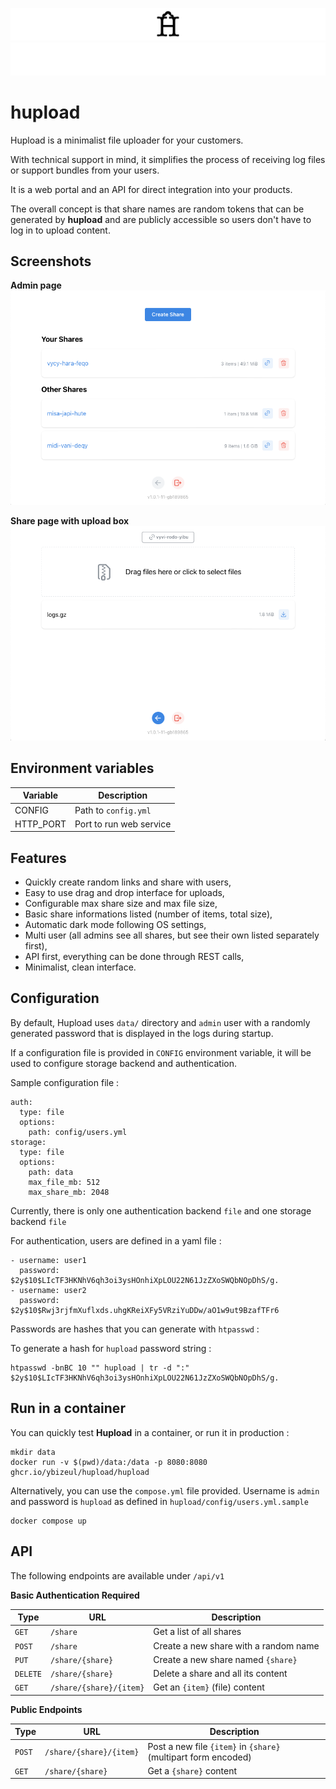 ![Icon](readme_images/icon.svg#gh-light-mode-only)
![Icon](readme_images/icon-dark.svg#gh-darkmode-only)

# hupload

Hupload is a minimalist file uploader for your customers.

With technical support in mind, it simplifies the process of receiving log files
or support bundles from your users.

It is a web portal and an API for direct integration into your products.

The overall concept is that share names are random tokens that can be generated
by **hupload** and are publicly accessible so users don't have to log in to 
upload content.

## Screenshots

**Admin page**
![Screenshot 1](readme_images/screenshot_1.png)

**Share page with upload box**
![Screenshot 2](readme_images/screenshot_2.png)

## Environment variables

| Variable    | Description |
|-------------|-------------|
| CONFIG      | Path to `config.yml`    |
| HTTP_PORT   | Port to run web service |

## Features

- Quickly create random links and share with users,
- Easy to use drag and drop interface for uploads,
- Configurable max share size and max file size,
- Basic share informations listed (number of items, total size),
- Automatic dark mode following OS settings,
- Multi user (all admins see all shares, but see their own listed separately first),
- API first, everything can be done through REST calls,
- Minimalist, clean interface.

## Configuration

By default, Hupload uses `data/` directory and `admin` user with a randomly
generated password that is displayed in the logs during startup.

If a configuration file is provided in `CONFIG` environment variable, it will
be used to configure storage backend and authentication.

Sample configuration file :

```
auth:
  type: file
  options:
    path: config/users.yml
storage:
  type: file
  options:
    path: data
    max_file_mb: 512
    max_share_mb: 2048
```

Currently, there is only one authentication backend `file` and one storage
backend `file`

For authentication, users are defined in a yaml file :

```
- username: user1
  password: $2y$10$LIcTF3HKNhV6qh3oi3ysHOnhiXpLOU22N61JzZXoSWQbNOpDhS/g.
- username: user2
  password: $2y$10$Rwj3rjfmXuflxds.uhgKReiXFy5VRziYuDDw/aO1w9ut9BzafTFr6
```

Passwords are hashes that you can generate with `htpasswd` :

To generate a hash for `hupload` password string :

```
htpasswd -bnBC 10 "" hupload | tr -d ":"
$2y$10$LIcTF3HKNhV6qh3oi3ysHOnhiXpLOU22N61JzZXoSWQbNOpDhS/g.
```

## Run in a container

You can quickly test **Hupload** in a container, or run it in production :

```
mkdir data
docker run -v $(pwd)/data:/data -p 8080:8080 ghcr.io/ybizeul/hupload/hupload
```

Alternatively, you can use the `compose.yml` file provided. Username is `admin`
and password is `hupload` as defined in `hupload/config/users.yml.sample`

```
docker compose up
```
## API

The following endpoints are available under `/api/v1`

**Basic Authentication Required**

| Type     | URL                     | Description                          |
|----------|-------------------------|--------------------------------------|
| `GET`    | `/share`                | Get a list of all shares
| `POST`   | `/share`                | Create a new share with a random name
| `PUT`    | `/share/{share}`        | Create a new share named `{share}`
| `DELETE` | `/share/{share}`        | Delete a share and all its content
| `GET`    | `/share/{share}/{item}` | Get an `{item}` (file) content

**Public Endpoints**

| Type     | URL                     | Description                          |
|----------|-------------------------|--------------------------------------|
| `POST`   | `/share/{share}/{item}` | Post a new file `{item}` in `{share}` (multipart form encoded)
| `GET`    |	`/share/{share}`        | Get a `{share}` content